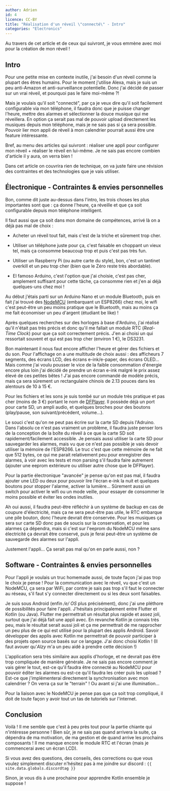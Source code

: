```yaml
---
author: Adrien
id: 4
licence: CC-BY
title: "Réalisation d'un réveil \"connecté\" - Intro"
categories: "Electronics"
---
```


Au travers de cet article et de ceux qui suivront, je vous emmène avec moi pour la création de mon réveil !

## Intro

Pour une petite mise en contexte inutile, j'ai besoin d'un réveil comme la plupart des êtres humains. Pour le moment j'utilise Alexa, mais je suis un peu anti-Amazon et anti-surveillance potentielle. Donc j'ai décidé de passer sur un vrai réveil, et pourquoi pas le faire moi-même ?!

Mais je voulais qu'il soit "connecté", par ça je veux dire qu'il soit facilement configurable via mon téléphone, il faudra donc que je puisse changer l'heure, mettre des alarmes et sélectionner la douce musique qui me réveillera. En option ça serait pas mal de pouvoir upload directement les musiques depuis mon téléphone, mais je ne sais pas si ça sera possible. Pouvoir lier mon appli de réveil à mon calendrier pourrait aussi être une feature intéressante.

Bref, au menu des articles qui suivront : réaliser une appli pour configurer mon réveil + réaliser le réveil en lui-même. Je ne sais pas encore combien d'article il y aura, on verra bien !

Dans cet article on couvrira rien de technique, on va juste faire une révision des contraintes et des technologies que je vais utiliser.

## Électronique - Contraintes & envies personnelles

Bon, comme dit juste au-dessus dans l'intro, les trois choses les plus importantes sont que : ça donne l'heure, ça réveille et que ça soit configurable depuis mon téléphone intelligent.

Il faut aussi que ça soit dans mon domaine de compétences, arrivé là on a déjà pas mal de choix :

- Acheter un réveil tout fait, mais c'est de la triche et sûrement trop cher.

- Utiliser un téléphone juste pour ça, c'est faisable en choppant un vieux tel, mais ça consomme beaucoup trop et puis c'est pas très fun.

- Utiliser un Raspberry Pi (ou autre carte du style), bon, c'est un tantinet overkill et un peu trop cher (bien que le Zéro reste très abordable).

- El famoso Arduino, c'est l'option que j'ai choisie, c'est pas cher, amplement suffisant pour cette tâche, ça consomme rien et j'en ai déjà quelques-uns chez moi !

Au début j'étais parti sur un Arduino Nano et un module Bluetooth, puis en fait j'ai trouvé des [NodeMCU](https://fr.wikipedia.org/wiki/NodeMCU) (embarquant un ESP8266) chez moi, le wifi c'est peut-être un peu moins pratique que le Bluetooth, mais au moins ça me fait économiser un peu d'argent (étudiant be like) ! 

Après quelques recherches sur des horloges à base d'Arduino, j'ai réalisé qu'il n'était pas très précis et donc qu'il me fallait un module RTC (*Real-Time Clock*) pour que ça soit correctement précis. J'en ai choisi un qui ressortait souvent et qui est pas trop cher (environ 1 €), le DS3231.

Bon maintenant il nous faut encore afficher l'heure et gérer des fichiers et du son. Pour l'affichage on a une multitude de choix aussi : des afficheurs 7 segments, des écrans LCD, des écrans e-ink/e-paper, des écrans OLED... Mais comme j'ai voulu pousser le vice de la faible consommation d'énergie encore plus loin j'ai décidé de prendre un écran e-ink malgré le prix assez élevé de ces petites bêtes ! J'ai pas encore commandé de modèle précis, mais ça sera sûrement un rectangulaire chinois de 2.13 pouces dans les alentours de 10 à 15 €.

Pour les fichiers et les sons je suis tombé sur un module très pratique et pas cher (moins de 3 €) portant le nom de [DFPlayer](https://wiki.dfrobot.com/DFPlayer_Mini_SKU_DFR0299). Il possède déjà un port pour carte SD, un ampli audio, et quelques broches pour des boutons (play/pause, son suivant/précédent, volume...).

Le souci c'est qu'on ne peut pas écrire sur la carte SD depuis l'Adruino. Dans l'absolu ce n'est pas vraiment un problème, il faudra juste penser lors de la conception de la boîte du réveil à ce que la carte SD soit rapidement/facilement accessible. Je pensais aussi utiliser la carte SD pour sauvegarder les alarmes, mais vu que ce n'est pas possible je vais devoir utiliser la mémoire de l'ESP8266. Le truc c'est que cette mémoire de ne fait que 512 bytes, ce qui me parait relativement peu pour enregistrer des alarmes, à voir avec les tests et mon parsing s'il faudra faire autrement (ajouter une eeprom extérieure ou utiliser autre chose que le DFPlayer).

Pour la partie électronique "avancée" je pense qu'on est pas mal, il faudra ajouter une LED ou deux pour pouvoir lire l'écran e-ink la nuit et quelques boutons pour stopper l'alarme, activer la lumière... Sûrement aussi un switch pour activer le wifi ou un mode veille, pour essayer de consommer le moins possible et éviter les ondes inutiles.

Ah oui aussi, il faudra peut-être réfléchir à un système de backup en cas de coupure d'électricité, mais ça ne sera peut-être pas utile, le RTC embarque une pile bouton, donc l'heure devrait être conservée. Pour les musiques ça sera sur carte SD donc pas de soucis sur la conservation, et pour les alarmes ça dépendra, mais si c'est sur l'eeprom du NodeMCU même sans électricité ça devrait être conservé, puis je ferai peut-être un système de sauvegarde des alarmes sur l'appli.

Justement l'appli... Ça serait pas mal qu'on en parle aussi, non ? 

## Software - Contraintes & envies personnelles

Pour l'appli je voulais un truc homemade aussi, de toute façon j'ai pas trop le choix je pense ! Pour la communication avec le réveil, vu que c'est un NodeMCU, ça sera par WiFi, par contre je sais pas trop s'il faut le connecter au réseau, s'il faut s'y connecter directement ou si les deux sont faisables.

Je suis sous Android (enfin */e/ OS* plus précisément), donc j'ai une pléthore de possibilités pour faire l'appli. J'hésitais principalement entre Flutter et Kotlin (ou Java). Flutter me permettrait un résultat plus rapide et assez joli, surtout que j'ai déjà fait une appli avec. En revanche Kotlin je connais très peu, mais le résultat serait aussi joli et ça me permettrait de me rapprocher un peu plus de ce qui est utilisé pour la plupart des applis Android. Savoir développer des applis avec Kotlin me permettrait de pouvoir participer à des projets open source basés sur ce langage. J'ai donc choisi Kotlin ! (Il faut avouer qu'*Alzy* m'a un peu aidé à prendre cette décision !)

L'application sera très similaire aux applis d'horloge, et ne devrait pas être trop compliquée de manière générale. Je ne sais pas encore comment je vais gérer le tout, est-ce qu'il faudra être connecté au NodeMCU pour pouvoir éditer les alarmes ou est-ce qu'il faudra les créer puis les upload ? Est-ce que j'implémenterai directement la synchronisation avec mon calendrier ? On verra ça sur le "terrain" ! Ou avant si j'ai une illumination...

Pour la liaison avec le NodeMCU je pense pas que ça soit trop compliqué, il doit de toute façon y avoir tout un tas de tutoriels sur l'internet.

## Conclusion

Voilà ! Il me semble que c'est à peu près tout pour la partie chiante qui n'intéresse personne ! Bien sûr, je ne sais pas quand arrivera la suite, ça dépendra de ma motivation, de ma gestion et de quand arrive les prochains composants ! Il me manque encore le module RTC et l'écran (mais je commencerai avec un écran LCD).

Si vous avez des questions, des conseils, des corrections ou que vous voulez simplement discuter n'hésitez pas à me joindre sur discord : `{{ site.data.globals.discordtag }}`

Sinon, je vous dis à une prochaine pour apprendre Kotlin ensemble je suppose !
